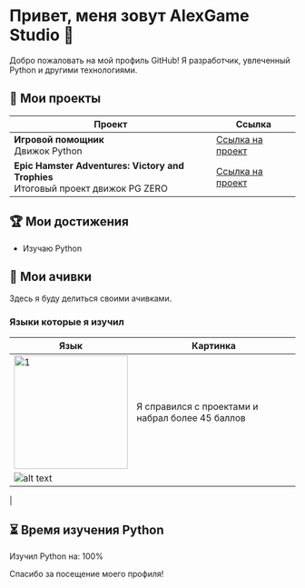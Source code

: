 # Привет, меня зовут AlexGame Studio 👋

Добро пожаловать на мой профиль GitHub! Я разработчик, увлеченный Python и другими технологиями.

## 📂 Мои проекты

| Проект | Ссылка |
|--------|--------|
| **Игровой помощник**<br>Движок Python| [Ссылка на проект](https://hub.kodland.org/project/266062) |
| **Epic Hamster Adventures: Victory and Trophies**<br> Итоговый проект движок PG ZERO | [Ссылка на проект](https://hub.kodland.org/project/300755) |
## 🏆 Мои достижения

- Изучаю Python 

## 📜 Мои ачивки

Здесь я буду делиться своими ачивками.

### Языки которые я изучил

| Язык| Картинка |
|------------|-----------|
| <img srs="https://i.ibb.co/K5ZfRGc/image-3.png" alt="1" width="200"/> | Я справился с проектами и набрал более 45 баллов |
| ![alt text](https://i.ibb.co/K5ZfRGc/image-3.png)
 |
## ⏳ Время изучения Python

Изучил Python на: 100%



Спасибо за посещение моего профиля! 
